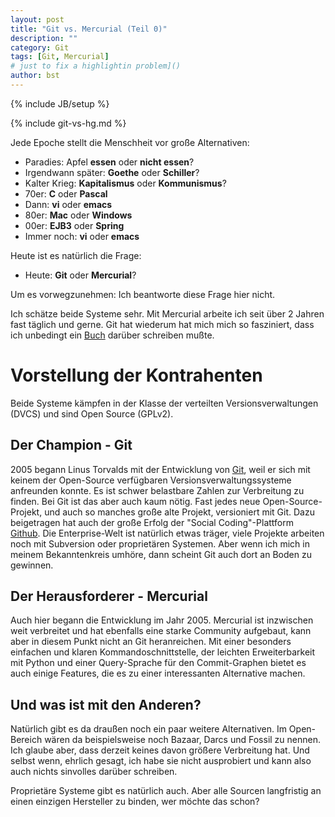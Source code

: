 ```yaml
---
layout: post
title: "Git vs. Mercurial (Teil 0)"
description: ""
category: Git
tags: [Git, Mercurial]
# just to fix a highlightin problem]()
author: bst
---
```

{% include JB/setup %}

{% include git-vs-hg.md %}

Jede Epoche stellt die Menschheit vor große Alternativen:

 * Paradies: Apfel **essen** oder **nicht essen**?
 * Irgendwann später: **Goethe** oder **Schiller**?
 * Kalter Krieg: **Kapitalismus** oder **Kommunismus**?
 * 70er: **C** oder **Pascal**
 * Dann: **vi** oder **emacs**
 * 80er: **Mac** oder **Windows**
 * 00er: **EJB3** oder **Spring**
 * Immer noch: **vi** oder **emacs**

Heute ist es natürlich die Frage:

 * Heute: **Git** oder **Mercurial**?

Um es vorwegzunehmen: Ich beantworte diese Frage hier nicht.

Ich schätze beide Systeme sehr. Mit Mercurial arbeite ich 
seit über 2 Jahren fast täglich und gerne. Git hat wiederum
hat mich mich so fasziniert,
dass ich unbedingt ein [Buch](Git-Buch) darüber schreiben mußte.

Vorstellung der Kontrahenten
============================

Beide Systeme kämpfen in der Klasse der verteilten Versionsverwaltungen
(DVCS) und sind Open Source (GPLv2).

Der Champion - Git
------------------

2005 begann Linus Torvalds mit der Entwicklung von [Git](http://git-scm.com), weil
er sich mit keinem der Open-Source verfügbaren Versionsverwaltungssysteme anfreunden
konnte. Es ist schwer belastbare Zahlen zur Verbreitung zu finden. Bei Git ist das aber
auch kaum nötig. Fast jedes neue Open-Source-Projekt, und auch so manches große alte
Projekt, versioniert mit Git. Dazu beigetragen hat auch der große Erfolg der
"Social Coding"-Plattform [Github](https://github.com).
Die Enterprise-Welt ist natürlich etwas träger, 
viele Projekte arbeiten noch mit Subversion oder proprietären Systemen. 
Aber wenn ich mich in meinem Bekanntenkreis umhöre,
dann scheint Git auch dort an Boden zu gewinnen.

Der Herausforderer - Mercurial
------------------------------

Auch hier begann die Entwicklung im Jahr 2005. Mercurial ist inzwischen
weit verbreitet und hat ebenfalls eine starke Community aufgebaut, 
kann aber in diesem Punkt nicht an Git heranreichen. 
Mit einer besonders einfachen und klaren Kommandoschnittstelle,
der leichten Erweiterbarkeit mit Python und einer Query-Sprache
für den Commit-Graphen bietet es auch einige Features,
die es zu einer interessanten Alternative machen.

Und was ist mit den Anderen?
----------------------------

Natürlich gibt es da draußen noch ein paar weitere Alternativen. 
Im Open-Bereich wären da beispielsweise noch Bazaar, Darcs
und Fossil zu nennen. Ich glaube aber, dass derzeit keines
davon größere Verbreitung hat. Und selbst wenn, ehrlich
gesagt, ich habe sie nicht ausprobiert und kann also auch nichts
sinvolles darüber schreiben.

Proprietäre Systeme gibt es natürlich auch. Aber alle Sourcen
langfristig an einen einzigen Hersteller zu binden, wer 
möchte das schon?



